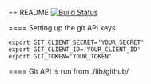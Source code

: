 == README
[![Build Status](https://travis-ci.org/enspencer/rethinking_home.png?branch=master)](https://travis-ci.org/enspencer/rethinking_home)

==== Setting up the git API keys


````
export GIT_CLIENT_SECRET='YOUR_SECRET'
export GIT_CLIENT_ID='YOUR_CLIENT_ID'
export GIT_TOKEN='YOUR_TOKEN'
````

==== Git API is run from 
./lib/github/
